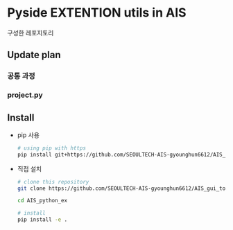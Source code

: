 # Pyside EXTENTION utils in AIS

 구성한 레포지토리

## Update plan

### 공통 과정

### project.py

## Install

- pip 사용

  ```bash
  # using pip with https
  pip install git+https://github.com/SEOULTECH-AIS-gyounghun6612/AIS_gui_toolbox.git
  ```

- 직접 설치

  ```bash
  # clone this repository
  git clone https://github.com/SEOULTECH-AIS-gyounghun6612/AIS_gui_toolbox.git

  cd AIS_python_ex

  # install 
  pip install -e .
  ```
